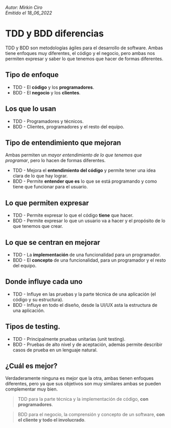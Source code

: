 *Autor: Mirkin Ciro* <br>
*Emitido el 18_06_2022*

# TDD y BDD diferencias

TDD y BDD son metodologías ágiles para el desarrollo de software. Ambas tiene enfoques muy diferentes, el código y el negocio, pero ambas nos permiten expresar y saber lo que tenemos que hacer de formas diferentes.

## Tipo de enfoque

* TDD -  El **código** y los **programadores**.
* BDD - El **negocio** y los **clientes**.

## Los que lo usan

* TDD - Programadores y técnicos.
* BDD - Clientes, programadores y el resto del equipo.


## Tipo de entendimiento que mejoran

Ambas permiten un *mayor entendimiento de lo que tenemos que programar*, pero lo hacen de formas diferentes.

* TDD - Mejora el **entendimiento del código** y permite tener una idea clara de lo que hay lograr.
* BDD - Permite **entender que es** lo que se está programando y como tiene que funcionar para el usuario.

## Lo que permiten expresar

* TDD - Permite expresar lo que el código **tiene** que hacer.
* BDD - Permite expresar lo que un usuario va a hacer y el propósito de lo que tenemos que crear.

## Lo que se centran en mejorar

* TDD - La **implementación** de una funcionalidad para un programador.
* BDD - El **concepto** de una funcionalidad, para un programador y el resto del equipo.


## Donde influye cada uno

* TDD - Influye en las pruebas y la parte técnica de una aplicación (el código y su estructura).
* BDD - Influye en todo el diseño, desde la UI/UX asta la estructura de una aplicación.

## Tipos de testing.

* TDD - Principalmente pruebas unitarias (unit testing).
* BDD - Pruebas de alto nivel y de aceptación, además permite describir casos de prueba en un lenguaje natural.

## ¿Cuál es mejor?

Verdaderamente ninguna es mejor que la otra, ambas tienen enfoques diferentes, pero ya que sus objetivos son muy similares ambas se pueden complementar muy bien.  

> TDD para la parte técnica y la implementación de código, **con programadores**.  

> BDD para el negocio, la comprensión y concepto de un software, **con el cliente y todo el involucrado**.

